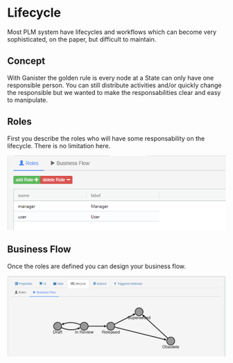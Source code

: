 # Lifecycle

Most PLM system have lifecycles and workflows which can become very sophisticated, on the paper, but difficult to maintain.

## Concept

With Ganister the golden rule is every node at a State can only have one responsible person. You can still distribute activities and/or quickly change the responsible but we wanted to make the responsabilities clear and easy to manipulate.

## Roles

First you describe the roles who will have some responsability on the lifecycle. There is no limitation here.

![image-20200808151359216](assets/image-20200808151359216.png)

## Business Flow

Once the roles are defined you can design your business flow.

![image-20200808151424249](assets/image-20200808151424249.png)









